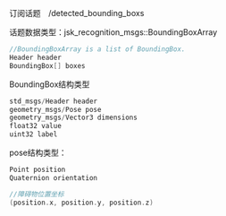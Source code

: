 订阅话题　/detected_bounding_boxs

话题数据类型：jsk_recognition_msgs::BoundingBoxArray

```c++
//BoundingBoxArray is a list of BoundingBox.
Header header
BoundingBox[] boxes
```

BoundingBox结构类型

```c++
std_msgs/Header header
geometry_msgs/Pose pose
geometry_msgs/Vector3 dimensions
float32 value
uint32 label
```

pose结构类型：

```c++
Point position
Quaternion orientation
```

```c++
//障碍物位置坐标
(position.x, position.y, position.z)
```

